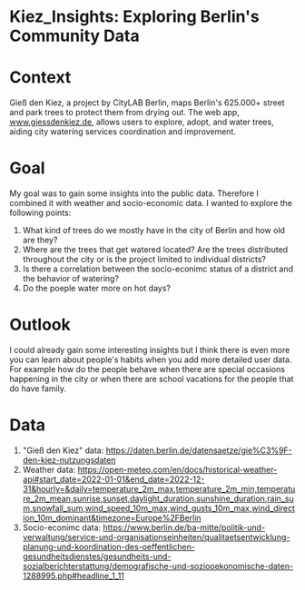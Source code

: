 # Kiez_Insights: Exploring Berlin's Community Data

# Context
Gieß den Kiez, a project by CityLAB Berlin, maps Berlin's 625.000+ street and park trees to protect them from drying out. The web app, www.giessdenkiez.de, allows users to explore, adopt, and water trees, aiding city watering services coordination and improvement.

# Goal
My goal was to gain some insights into the public data. Therefore I combined it with weather and socio-economic data. I wanted to explore the following points:
1. What kind of trees do we mostly have in the city of Berlin and how old are they?
2. Where are the trees that get watered located? Are the trees distributed throughout the city or is the project limited to individual districts? 
3. Is there a correlation between the socio-econimc status of a district and the behavior of watering?
4. Do the poeple water more on hot days?

# Outlook
I could already gain some interesting insights but I think there is even more you can learn about people's habits when you add more detailed user data. 
For example how do the people behave when there are special occasions happening in the city or when there are school vacations for the people that do have family.

# Data
1. "Gieß den Kiez" data: 
https://daten.berlin.de/datensaetze/gie%C3%9F-den-kiez-nutzungsdaten
2. Weather data: 
https://open-meteo.com/en/docs/historical-weather-api#start_date=2022-01-01&end_date=2022-12-31&hourly=&daily=temperature_2m_max,temperature_2m_min,temperature_2m_mean,sunrise,sunset,daylight_duration,sunshine_duration,rain_sum,snowfall_sum,wind_speed_10m_max,wind_gusts_10m_max,wind_direction_10m_dominant&timezone=Europe%2FBerlin
3. Socio-econimc data: 
https://www.berlin.de/ba-mitte/politik-und-verwaltung/service-und-organisationseinheiten/qualitaetsentwicklung-planung-und-koordination-des-oeffentlichen-gesundheitsdienstes/gesundheits-und-sozialberichterstattung/demografische-und-soziooekonomische-daten-1288995.php#headline_1_11
